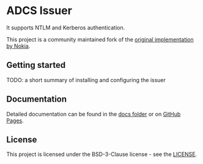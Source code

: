 # ADCS Issuer


It supports NTLM and Kerberos authentication.

This project is a community maintained fork of the [original implementation by Nokia](https://github.com/nokia/adcs-issuer/).

## Getting started

TODO: a short summary of installing and configuring the issuer

## Documentation

Detailed documentation can be found in the [docs folder](./docs/README.md) or on [GitHub Pages](https://djkormo.github.io/adcs-issuer).

## License

This project is licensed under the BSD-3-Clause license - see the [LICENSE](https://github.com/nokia/adcs-issuer/blob/master/LICENSE).

